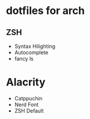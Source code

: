 # dotfiles for arch

## ZSH

- Syntax Hilighting
- Autocomplete
- fancy ls

# Alacrity 

- Catppuchin
- Nerd Font
- ZSH Default
